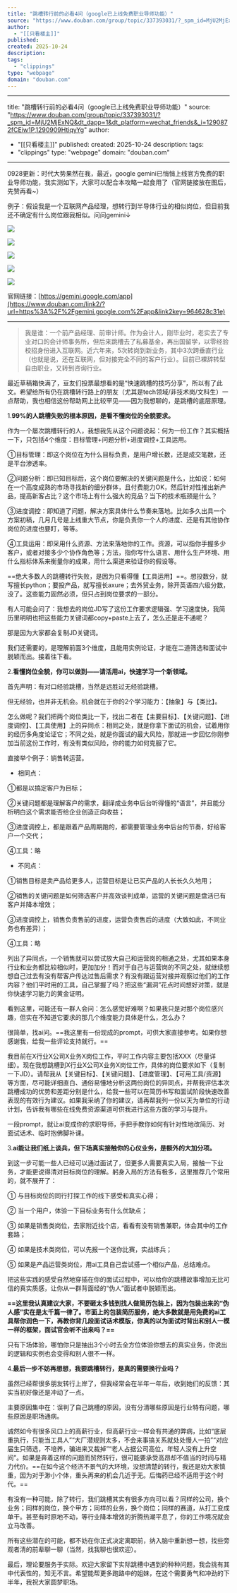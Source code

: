 ```yaml
---
title: "跳槽转行前的必看4问（google已上线免费职业导师功能）"
source: "https://www.douban.com/group/topic/337393031/?_spm_id=MjU2MjExNQ&dt_dapp=1&dt_platform=wechat_friends&_i=1290872fCEiw1P,1290909HtiqyYg"
author:
  - "[[只看楼主]]"
published:
created: 2025-10-24
description:
tags:
  - "clippings"
type: "webpage"
domain: "douban.com"
---
```

---
title: "跳槽转行前的必看4问（google已上线免费职业导师功能）"
source: "https://www.douban.com/group/topic/337393031/?_spm_id=MjU2MjExNQ&dt_dapp=1&dt_platform=wechat_friends&_i=1290872fCEiw1P,1290909HtiqyYg"
author:
  - "[[只看楼主]]"
published:
created: 2025-10-24
description:
tags:
  - "clippings"
type: "webpage"
domain: "douban.com"
---
0928更新：时代大势果然在我，最近，google gemini已悄悄上线官方免费的职业导师功能，我实测如下，大家可以配合本攻略一起食用了（官网链接放在图后，先赞再看~）

例子：假设我是一个互联网产品经理，想转行到半导体行业的相似岗位，但目前我还不确定有什么岗位跟我相似。问问gemini↓

![](https://img9.doubanio.com/view/group_topic/l/public/p702486606.webp)

![](https://img1.doubanio.com/view/group_topic/l/public/p702486610.webp)

![](https://img3.doubanio.com/view/group_topic/l/public/p702486637.webp)

![](https://img3.doubanio.com/view/group_topic/l/public/p702486663.webp)

![](https://img9.doubanio.com/view/group_topic/l/public/p702486674.webp)

官网链接：[https://gemini.google.com/app](https://www.douban.com/link2/?url=https%3A%2F%2Fgemini.google.com%2Fapp&link2key=964628c31e)

---

> 我是谁：一个前产品经理、前审计师。作为会计人，刚毕业时，老实去了专业对口的会计师事务所，但后来跳槽去了私募基金，再出国留学，以零经验校招身份进入互联网。近六年来，5次转岗到新业务，其中3次跨垂直行业（也就是说，还在互联网，但对接完全不同的客户行业）。目前已裸辞转型自由职业，又转到咨询行业。

最近草稿箱快满了，豆友们投票最想看的是“快速跳槽的技巧分享”，所以有了此文。希望给所有仍在跳槽转行路上的朋友（尤其是tech领域/非技术岗/文科生）一点帮助，我也相信这份帮助网上比较罕见——因为我想聊的，是跳槽的底层原理。

1.**99%的人跳槽失败的根本原因，是看不懂岗位的全貌要求。**

作为一个屡次跳槽转行的人，我想我先从这个问题说起：何为一份工作？其实概括一下，只包括4个维度：目标管理+问题分析+进度调控+工具运用。

①目标管理：即这个岗位在为什么目标负责，是用户增长数，还是成交笔数，还是平台渗透率。

②问题分析：即已知目标后，这个岗位要解决的关键问题是什么，比如说：如何在一个高度成熟的市场寻找新的细分群体，且付费能力OK，然后针对性推出新产品，提高新客占比？这个市场上有什么强大的竞品？当下的技术瓶颈是什么？

③进度调控：即知道了问题，解决方案具体什么节奏来落地。比如多久出具一个方案初稿，几月几号是上线重大节点，你是负责你一个人的进度、还是有其他协作岗位的进度也要盯，等等。

④工具运用：即采用什么资源、方法来落地你的工作。资源，可以指你手握多少客户，或者对接多少个协作角色等；方法，指你写什么语言、用什么生产环境、用什么指标体系来衡量你的成果，用什么渠道来验证你的假设等。

==绝大多数人的跳槽转行失败，是因为只看得懂【工具运用】==。想投数分，就写擅长python；要投产品，就写擅长axure；去外贸业务，除开英语四六级分数，没了。这些能力固然必须，但只占到岗位要求的一部分。

有人可能会问了：我想去的岗位JD写了这份工作要求逻辑强、学习速度快，我简历里明明也把这些能力关键词都copy+paste上去了，怎么还是走不通呢？

那是因为大家都会复制JD关键词。

我们还需要的，是理解前面3个维度，且能用实例论证，才能在二道筛选和面试中脱颖而出。接着往下看。

2.**看懂岗位全貌，你可以做到——请活用ai，快速学习一个新领域。**

首先声明：有对口经验跳槽，当然是远胜过无经验跳槽。

但无经验，也并非无机会。机会就在于你的2个学习能力：【抽象】与【类比】。

怎么做呢？我们把两个岗位类比一下，找出二者在【主要目标】、【关键问题】、【进度调控】、【工具使用】上的异同点：相同之处，就是你拿下面试的机会，试着用你的经历多角度论证它；不同之处，就是你面试的最大风险，那就进一步回忆你刚参加当前这份工作时，有没有类似风险，你的能力如何克服了它。

直接举个例子：销售转运营。

- 相同点：

①都是以搞定客户为目标；

②关键问题都是理解客户的需求，翻译成业务中后台听得懂的“语言”，并且能分析明白这个需求能否给企业创造正向收益；

③进度调控上，都是跟着产品周期跑的，都需要管理业务中后台的节奏，好给客户一个交代；

④工具：略

- 不同点：

①销售目标是卖产品给更多人，运营目标是让已买产品的人长长久久地用；

②销售的关键问题是如何筛选客户并高效谈判成单，运营的关键问题是盘活已有客户并降本增效；

③进度调控上，销售负责售前的进度，运营负责售后的进度（大致如此，不同业务也有差异）；

④工具：略

列出了异同点，一个销售就可以尝试放大自己和运营岗的相通之处，尤其如果本身行业和业务都比较相似时，更加加分！而对于自己与运营岗的不同之处，就继续想想自己过去有没有帮客户传达过售后需求？有没有跟运营对接并观察过他们的工作内容？他们平时用的工具，自己掌握了吗？把这些“漏洞”花点时间想好对策，就是你快速学习能力的黄金证明。

看到这里，可能还有一群人会问：怎么感觉好难啊？如果我只是对那个岗位感兴趣，但实在不知道它要求的那几个维度能力具体是什么，怎么办？

很简单，找ai问。==我这里有一份现成的prompt，可供大家直接参考。如果你想感谢我，给我一些评论支持就行。==

我目前在X行业X公司X业务X岗位工作，平时工作内容主要包括XXX（尽量详细）。现在我想跳槽到X行业X公司X业务X岗位工作，具体的岗位要求如下（复制一下JD）。请帮我从【关键目标】、【关键问题】、【进度管理】、【可用工具/资源】等方面，尽可能详细直白、通俗易懂地分析这两份岗位的异同点，并帮我评估本次跳槽成功的优势和差距分别是什么，给我一些可以在简历书写和面试阶段快速改善表现的有效行为建议。如果我采纳了你的建议，请再帮我列一份以天为单位的行动计划，告诉我有哪些在线免费资源渠道可供我进行这些方面的学习与提升。

一段prompt，就让ai变成你的求职导师，手把手教你如何有针对性地改简历、对面试话术、临时抱佛脚补课。

3.**ai能让我们纸上谈兵，但下场真实接触你的心仪业务，是额外的大加分项。**

到这一步可能一些人已经可以通过面试了，但更多人需要真实入局，接触一下业务，才能更说得清对目标岗位的理解。躬身入局的方法有极多，这里推荐几个常用的，就不展开了：

① 与目标岗位的同行打探工作的线下感受和真实心得；

② 当一个用户，体验一下目标业务有什么优缺点；

③ 如果是销售类岗位，去家附近找个店，看看有没有销售兼职，体会其中的工作套路；

④ 如果是技术类岗位，可以先报一个迷你比赛，实战练兵；

⑤ 如果是产品运营类岗位，用ai工具自己尝试搭一个相似产品，总结难点。

把这些实践的感受自然地穿插在你的面试过程中，可以给你的跳槽故事增加无比可信的真实质感，让你从一群背面经的“伪人”面试者中脱颖而出。

**==这里我认真建议大家，不要砸太多钱到找人做简历包装上，因为包装出来的“伪人感”实在是太千篇一律了。市面上的包装简历服务，绝大多数就是用免费的ai工具帮你润色一下，再教你背几段面试话术模版，你真的以为面试时背出和别人一模一样的框架，面试官会听不出来吗？==**

只有下场体验，哪怕你只是抽出3个小时去全方位体验你想去的真实业务，你说出的逻辑和实例也会变得和别人很不一样。

4.**最后一步不妨再想想，我要跳槽转行，是真的需要换行业吗？**

虽然已经帮很多朋友转行上岸了，但我经常会在半年一年后，收到她们的反馈：其实当初好像还是冲动了一点。

主要原因集中在：误判了自己跳槽的原因，没有分清哪些原因是行业特有问题，哪些原因是职场通病。

诚然如今有很多风口上的高薪行业，但高薪行业一样会有共通的弊病，比如“底层重执行，只能当工具人”“大厂潜规则太多，不会来事搞关系就处处慢人一拍”“对应届生只筛选，不培养，骗进来又裁掉”“老人占据公司高位，年轻人没有上升空间”。如果是奔着这样的问题而贸然转行，很可能要承受高昂却不值当的时间与精力代价。==在如今这个经济不景气的大环境，没想清楚的转行，我还是劝大家慎重，因为对于渺小个体，重头再来的机会几近于无。后悔药已经不适用于这个时代。==

有没有一种可能，除了转行，我们跳槽其实有很多方向可以看？同样的公司，换个业务；同样的岗位，换个甲方；同样的业务，换个岗位；同样的赛道，从打工变成单干。甚至有时原地不动，等行业降本增效的折腾热潮平息了，你的工作境况就会立马改善。

所有这些潜在的可能，都不妨在你正式决定离职前，纳入脑中重新想一想，找些旁观者清的前辈聊一聊（当然，找我聊也很欢迎）。

最后，理论要服务于实际。欢迎大家留下实际跳槽中遇到的种种问题，我会挑有其中代表性的，知无不言。希望能帮更多跑路中的姐妹，在这个需要勇气和冲劲的下半年，我祝大家圆梦职场。